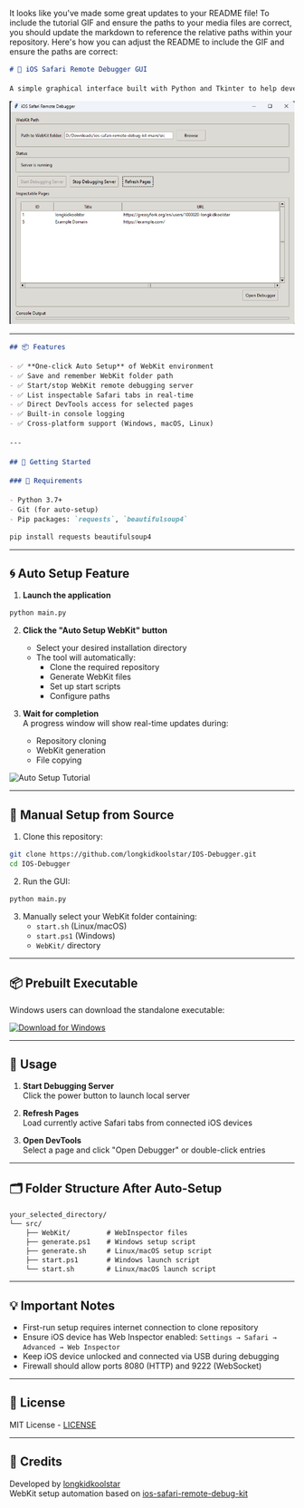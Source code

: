 It looks like you've made some great updates to your README file! To include the tutorial GIF and ensure the paths to your media files are correct, you should update the markdown to reference the relative paths within your repository. Here's how you can adjust the README to include the GIF and ensure the paths are correct:

```markdown
# 🧭 iOS Safari Remote Debugger GUI

A simple graphical interface built with Python and Tkinter to help developers debug Safari on iOS devices using Apple's WebKit Remote Debugging Protocol.
```
![Main UI](media/screenshots/ui.png)

---
```markdown
## 📦 Features

- ✅ **One-click Auto Setup** of WebKit environment
- ✅ Save and remember WebKit folder path
- ✅ Start/stop WebKit remote debugging server
- ✅ List inspectable Safari tabs in real-time
- ✅ Direct DevTools access for selected pages
- ✅ Built-in console logging
- ✅ Cross-platform support (Windows, macOS, Linux)

---

## 🚀 Getting Started

### 🔧 Requirements

- Python 3.7+
- Git (for auto-setup)
- Pip packages: `requests`, `beautifulsoup4`
```


```bash
pip install requests beautifulsoup4
```



---

## 🌀 Auto Setup Feature

1. **Launch the application**
```bash
python main.py
```

2. **Click the "Auto Setup WebKit" button**
   - Select your desired installation directory
   - The tool will automatically:
     - Clone the required repository
     - Generate WebKit files
     - Set up start scripts
     - Configure paths

3. **Wait for completion**  
   A progress window will show real-time updates during:
   - Repository cloning
   - WebKit generation
   - File copying

![Auto Setup Tutorial](media/gifs/tut.gif)

---

## 🔧 Manual Setup from Source

1. Clone this repository:
```bash
git clone https://github.com/longkidkoolstar/IOS-Debugger.git
cd IOS-Debugger
```

2. Run the GUI:
```bash
python main.py
```

3. Manually select your WebKit folder containing:
   - `start.sh` (Linux/macOS)
   - `start.ps1` (Windows)
   - `WebKit/` directory

---

## 📦 Prebuilt Executable

Windows users can download the standalone executable:

[![Download for Windows](https://img.shields.io/badge/Download-Windows%20EXE-blue?style=for-the-badge&logo=windows)](https://github.com/longkidkoolstar/IOS-Debugger/releases/latest)

---

## 🧪 Usage

1. **Start Debugging Server**  
   Click the power button to launch local server

2. **Refresh Pages**  
   Load currently active Safari tabs from connected iOS devices

3. **Open DevTools**  
   Select a page and click "Open Debugger" or double-click entries

---

## 🗂 Folder Structure After Auto-Setup

```
your_selected_directory/
└── src/
    ├── WebKit/         # WebInspector files
    ├── generate.ps1    # Windows setup script
    ├── generate.sh     # Linux/macOS setup script
    ├── start.ps1       # Windows launch script
    └── start.sh        # Linux/macOS launch script
```

---

## 💡 Important Notes

- First-run setup requires internet connection to clone repository
- Ensure iOS device has Web Inspector enabled:
  `Settings → Safari → Advanced → Web Inspector`
- Keep iOS device unlocked and connected via USB during debugging
- Firewall should allow ports 8080 (HTTP) and 9222 (WebSocket)

---

## 📜 License

MIT License - [LICENSE](LICENSE)

---

## 🙏 Credits

Developed by [longkidkoolstar](https://github.com/longkidkoolstar)  
WebKit setup automation based on [ios-safari-remote-debug-kit](https://github.com/HimbeersaftLP/ios-safari-remote-debug-kit)


